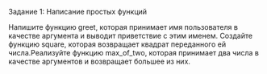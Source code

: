 Задание 1: Написание простых функций

Напишите функцию greet, которая принимает имя пользователя в качестве аргумента и выводит приветствие с этим именем.
Создайте функцию square, которая возвращает квадрат переданного ей числа.Реализуйте функцию max_of_two, которая принимает два числа в качестве аргументов и возвращает большее из них.

